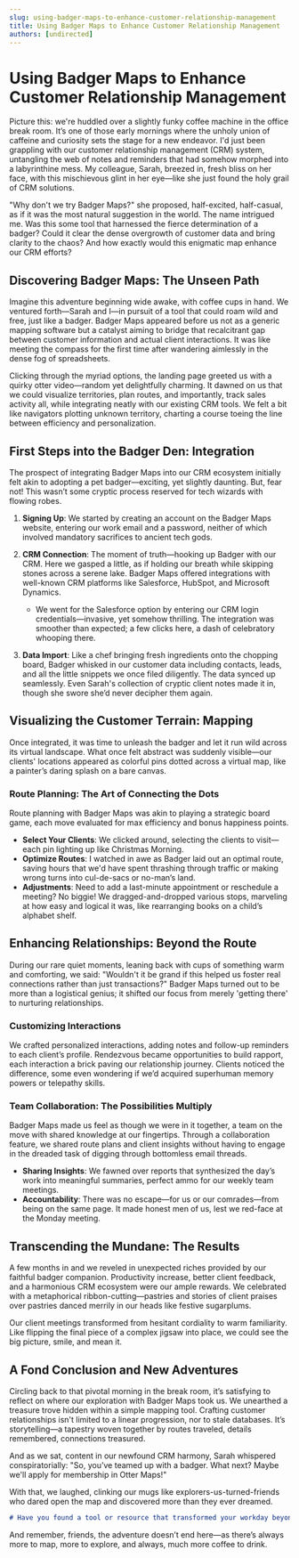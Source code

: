 ```yaml
---
slug: using-badger-maps-to-enhance-customer-relationship-management
title: Using Badger Maps to Enhance Customer Relationship Management
authors: [undirected]
---
```



# Using Badger Maps to Enhance Customer Relationship Management

Picture this: we're huddled over a slightly funky coffee machine in the office break room. It’s one of those early mornings where the unholy union of caffeine and curiosity sets the stage for a new endeavor. I'd just been grappling with our customer relationship management (CRM) system, untangling the web of notes and reminders that had somehow morphed into a labyrinthine mess. My colleague, Sarah, breezed in, fresh bliss on her face, with this mischievous glint in her eye—like she just found the holy grail of CRM solutions. 

"Why don't we try Badger Maps?" she proposed, half-excited, half-casual, as if it was the most natural suggestion in the world. The name intrigued me. Was this some tool that harnessed the fierce determination of a badger? Could it clear the dense overgrowth of customer data and bring clarity to the chaos? And how exactly would this enigmatic map enhance our CRM efforts? 

## Discovering Badger Maps: The Unseen Path

Imagine this adventure beginning wide awake, with coffee cups in hand. We ventured forth—Sarah and I—in pursuit of a tool that could roam wild and free, just like a badger. Badger Maps appeared before us not as a generic mapping software but a catalyst aiming to bridge that recalcitrant gap between customer information and actual client interactions. It was like meeting the compass for the first time after wandering aimlessly in the dense fog of spreadsheets. 

Clicking through the myriad options, the landing page greeted us with a quirky otter video—random yet delightfully charming. It dawned on us that we could visualize territories, plan routes, and importantly, track sales activity all, while integrating neatly with our existing CRM tools. We felt a bit like navigators plotting unknown territory, charting a course toeing the line between efficiency and personalization.

## First Steps into the Badger Den: Integration

The prospect of integrating Badger Maps into our CRM ecosystem initially felt akin to adopting a pet badger—exciting, yet slightly daunting. But, fear not! This wasn’t some cryptic process reserved for tech wizards with flowing robes. 

1. **Signing Up**: We started by creating an account on the Badger Maps website, entering our work email and a password, neither of which involved mandatory sacrifices to ancient tech gods.

2. **CRM Connection**: The moment of truth—hooking up Badger with our CRM. Here we gasped a little, as if holding our breath while skipping stones across a serene lake. Badger Maps offered integrations with well-known CRM platforms like Salesforce, HubSpot, and Microsoft Dynamics.

    - We went for the Salesforce option by entering our CRM login credentials—invasive, yet somehow thrilling. The integration was smoother than expected; a few clicks here, a dash of celebratory whooping there.

3. **Data Import**: Like a chef bringing fresh ingredients onto the chopping board, Badger whisked in our customer data including contacts, leads, and all the little snippets we once filed diligently. The data synced up seamlessly. Even Sarah's collection of cryptic client notes made it in, though she swore she’d never decipher them again.

## Visualizing the Customer Terrain: Mapping

Once integrated, it was time to unleash the badger and let it run wild across its virtual landscape. What once felt abstract was suddenly visible—our clients' locations appeared as colorful pins dotted across a virtual map, like a painter’s daring splash on a bare canvas.

### Route Planning: The Art of Connecting the Dots

Route planning with Badger Maps was akin to playing a strategic board game, each move evaluated for max efficiency and bonus happiness points.

- **Select Your Clients**: We clicked around, selecting the clients to visit—each pin lighting up like Christmas Morning. 
- **Optimize Routes**: I watched in awe as Badger laid out an optimal route, saving hours that we'd have spent thrashing through traffic or making wrong turns into cul-de-sacs or no-man’s land.
- **Adjustments**: Need to add a last-minute appointment or reschedule a meeting? No biggie! We dragged-and-dropped various stops, marveling at how easy and logical it was, like rearranging books on a child’s alphabet shelf.

## Enhancing Relationships: Beyond the Route

During our rare quiet moments, leaning back with cups of something warm and comforting, we said: "Wouldn't it be grand if this helped us foster real connections rather than just transactions?" Badger Maps turned out to be more than a logistical genius; it shifted our focus from merely 'getting there' to nurturing relationships.

### Customizing Interactions

We crafted personalized interactions, adding notes and follow-up reminders to each client’s profile. Rendezvous became opportunities to build rapport, each interaction a brick paving our relationship journey. Clients noticed the difference, some even wondering if we’d acquired superhuman memory powers or telepathy skills.

### Team Collaboration: The Possibilities Multiply

Badger Maps made us feel as though we were in it together, a team on the move with shared knowledge at our fingertips. Through a collaboration feature, we shared route plans and client insights without having to engage in the dreaded task of digging through bottomless email threads.

- **Sharing Insights**: We fawned over reports that synthesized the day’s work into meaningful summaries, perfect ammo for our weekly team meetings.
- **Accountability**: There was no escape—for us or our comrades—from being on the same page. It made honest men of us, lest we red-face at the Monday meeting.

## Transcending the Mundane: The Results

A few months in and we reveled in unexpected riches provided by our faithful badger companion. Productivity increase, better client feedback, and a harmonious CRM ecosystem were our ample rewards. We celebrated with a metaphorical ribbon-cutting—pastries and stories of client praises over pastries danced merrily in our heads like festive sugarplums.

Our client meetings transformed from hesitant cordiality to warm familiarity. Like flipping the final piece of a complex jigsaw into place, we could see the big picture, smile, and mean it.

## A Fond Conclusion and New Adventures

Circling back to that pivotal morning in the break room, it’s satisfying to reflect on where our exploration with Badger Maps took us. We unearthed a treasure trove hidden within a simple mapping tool. Crafting customer relationships isn't limited to a linear progression, nor to stale databases. It’s storytelling—a tapestry woven together by routes traveled, details remembered, connections treasured.

And as we sat, content in our newfound CRM harmony, Sarah whispered conspiratorially: "So, you’ve teamed up with a badger. What next? Maybe we'll apply for membership in Otter Maps!"

With that, we laughed, clinking our mugs like explorers-us-turned-friends who dared open the map and discovered more than they ever dreamed.

```markdown
# Have you found a tool or resource that transformed your workday beyond expectation? What sparked your journey into better CRM? Share your tale in the comments!
```

And remember, friends, the adventure doesn’t end here—as there’s always more to map, more to explore, and always, much more coffee to drink.